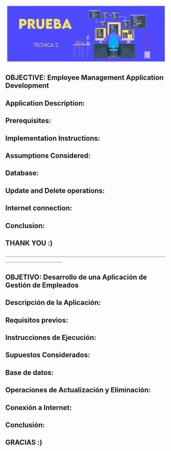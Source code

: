 <p align="center">
  <img src="https://github.com/jaimed411/dodero_jaime_pruebatec2/blob/main/pruebatec2.jpg" alt="foto">
</p> 

## OBJECTIVE: Employee Management Application Development



## Application Description:



## Prerequisites:



## Implementation Instructions:


## Assumptions Considered:


## Database: 


## Update and Delete operations:


## Internet connection:


## Conclusion:


## THANK YOU :)


........................................................................................................................................................................


## OBJETIVO: Desarrollo de una Aplicación de Gestión de Empleados



## Descripción de la Aplicación:



## Requisitos previos:



## Instrucciones de Ejecución:


## Supuestos Considerados:


## Base de datos: 


## Operaciones de Actualización y Eliminación:


## Conexión a Internet:


## Conclusión:


## GRACIAS :)
